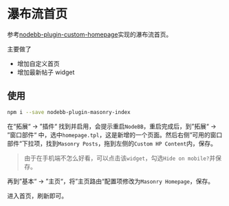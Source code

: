 # 瀑布流首页

参考[nodebb-plugin-custom-homepage](https://github.com/NodeBB/nodebb-plugin-custom-homepage)实现的瀑布流首页。

主要做了

- 增加自定义首页
- 增加最新帖子 widget

## 使用

```bash
npm i --save nodebb-plugin-masonry-index
```

在“拓展“ -> ”插件“ 找到并启用，会提示重启`NodeBB`，重启完成后，到”拓展“ -> ”窗口部件“ 中，选中`homepage.tpl`，这是新增的一个页面。然后右侧”可用的窗口部件“下拉项，找到`Masonry Posts`，拖到左侧的`Custom HP Content`内，保存。

> 由于在手机端不怎么好看，可以点击该`widget`，勾选`Hide on mobile?`并保存。

再到”基本“ -> ”主页“，将”主页路由“配置项修改为`Masonry Homepage`，保存。

进入首页，刷新即可。